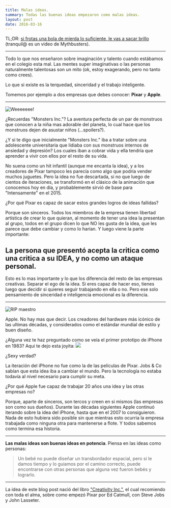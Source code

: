 ```yaml
---
title: Malas ideas.
summary: Todas las buenas ideas empezaron como malas ideas. 
layout: post
date: 2016-03-16
---
```


TL;DR: [si frotas una bola de mierda lo suficiente, le vas a sacar brillo](https://www.youtube.com/watch?v=yiJ9fy1qSFI) (tranquil@ es un video de Mythbusters).
***
Todo lo que nos enseñaron sobre imaginación y talento cuando estábamos en el colegio esta mal. Las mentes super imaginativas o las personas naturalmente talentosas son un mito (ok, estoy exagerando, pero no tanto como crees).

Lo que si existe es la terquedad, sinceridad y el trabajo inteligente.

Tomemos por ejemplo a dos empresas que debes conocer: **Pixar** y **Apple**.
***
![Weeeeeee!](http://45.media.tumblr.com/6ee14a5d6c6996a074821cd62f36eb75/tumblr_n8rsj29Jir1rvhqlvo1_1280.gif)

¿Recuerdas "Monsters Inc."? La aventura perfecta de un par de monstruos que conocen a la niña mas adorable del planeta, lo cual hace que los monstruos dejen de asustar niños (...spoilers?).

¿Y si te digo que inicialmente "Monsters Inc." iba a tratar sobre una adolescente universitaria que lidiaba con sus monstruos internos de ansiedad y depresión? Los cuales iban a cobrar vida y ella tendría que aprender a vivir con ellos por el resto de su vida.

No suena como un hit infantil (aunque me encanta la idea), y a los creadores de Pixar tampoco les parecía como algo que podría vender muchos juguetes. Pero la idea no fue descartada, si no que luego de cientos de iteraciones, se transformó en el clásico de la animación que conocemos hoy en día, y probablemente sirvió de base para "Intensamente" en el 2015.

¿Por qué Pixar es capaz de sacar estos grandes logros de ideas fallidas?

Porque son sinceros. Todos los miembros de la empresa tienen libertad artística de crear lo que quieran, al momento de tener una idea la presentan al grupo, todos en el grupo dicen lo que NO les gusta de la idea, que les parece que debe cambiar y como lo harían. Y luego viene la parte importante:

La persona que presentó acepta la critica como una critica a su IDEA, y no como un ataque personal.
--
Esto es lo mas importante y lo que los diferencia del resto de las empresas creativas. Separar el ego de la idea. Si eres capaz de hacer eso, tienes luego que decidir si quieres seguir trabajando en ella o no. Pero ese solo pensamiento de sinceridad e inteligencia emocional es la diferencia.

***
![RIP maestro](http://thebrainfever.com/images/apple-logos/Silhouette.png)

Apple. No hay mas que decir. Los creadores del hardware más icónico de las ultimas décadas, y considerados como el estándar mundial de estilo y buen diseño.

¿Alguna vez te haz preguntado como se veía el primer prototipo de iPhone en 1983? Aqui te dejo esta joyita:
![](http://lowendmac.com/wp-content/uploads/apple-1983-phone.jpg)

¿Sexy verdad?

La iteración del iPhone no fue como la de las películas de Pixar. Jobs & Co sabían que esta idea iba a cambiar el mundo. Pero la tecnología no estaba todavía al nivel necesario para cumplir su meta.

¿Por qué Apple fue capaz de trabajar 20 años una idea y las otras empresas no?

Porque, aparte de sinceros, son tercos y creen en si mismos (las empresas son como sus dueños). Durante las décadas siguientes Apple continuó iterando sobre la idea del iPhone, hasta que en el 2007 lo consiguieron. Nada de esto hubiera sido posible sin que mientras esto ocurria la empresa trabajada como ninguna otra para mantenerse a flote. Y todos sabemos como termina esa historia.
***

**Las malas ideas son buenas ideas en potencia**. Piensa en las ideas como personas:

>Un bebé no puede diseñar un transbordador espacial, pero si le damos tiempo y lo guiamos por el camino correcto, puede encontrarse con otras personas que alguna vez fueron bebés y lograrlo.




***
La idea de este blog post nació del libro ["Creativity Inc."](linkaamazon), el cual recomiendo con toda el alma, sobre como empezó Pixar por Ed Catmull, con Steve Jobs y John Lasseter.  
